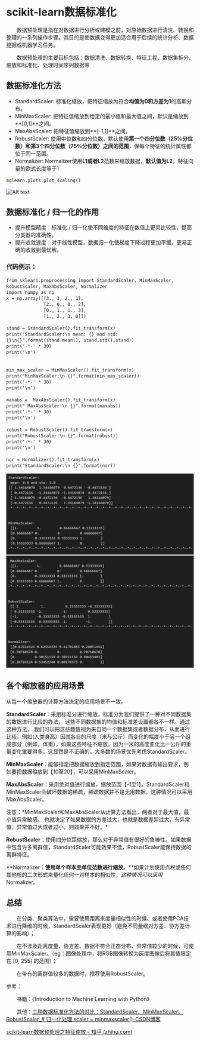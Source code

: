 # scikit-learn数据标准化

&emsp;&emsp;数据预处理是指在对数据进行分析或建模之前，对原始数据进行清洗、转换和整理的一系列操作步骤。其目的是使数据变得更加适合用于后续的统计分析、数据挖掘或机器学习任务。

&emsp;&emsp;数据预处理的主要目标包括：数据清洗、数据转换、特征工程、数据集拆分、缩放和标准化、处理时间序列数据等



## 数据标准化方法

- StandardScaler: 标准化缩放，把特征缩放为符合**均值为0和方差为1**的高斯分布。
- MinMaxScaler: 把特征值缩放到给定的最小值和最大值之间，默认是缩放到**[0,1]**之间。
- MaxAbsScaler: 把特征值缩放到**[-1,1]**之间。
- RobustScaler: 使用中位数和四分位数，默认使用**第一个四分位数（25%分位数）和第3个四分位数（75%分位数）之间的范围**，保每个特征的统计属性都位于同一范围。
- Normalizer:  Normalizer使用**L1或者L2**范数来缩放数据，**默认值为L2**，特征向量的欧式长度等于1

```python
mglearn.plots.plot_scaling()
```

![Alt text](output-1.png)


## 数据标准化 / 归一化的作用

- 提升模型精度：标准化 / 归一化使不同维度的特征在数值上更具比较性，提高分类器的准确性。
- 提升收敛速度：对于线性模型，数据归一化使梯度下降过程更加平缓，更易正确的收敛到最优解。



### 代码例示：

```
from sklearn.preprocessing import StandardScaler, MinMaxScaler, RobustScaler, MaxAbsScaler, Normalizer
import numpy as np
x = np.array([[3., 3, 2., 1],
              [2., 0., 0., 2],
              [0., 1., 1., 3],
              [1., 2., 3, 0]])

stand = StandardScaler().fit_transform(x)
print("StandardScaler:\n mean: {} and std: {}\n{}".format(stand.mean(), stand.std(),stand))
print('-*-' * 30)
print('\n')


min_max_scaler = MinMaxScaler().fit_transform(x)
print("MinMaxScaler:\n {}".format(min_max_scaler))
print('-*-' * 30)
print('\n')

maxabs =  MaxAbsScaler().fit_transform(x)
print(" MaxAbsScaler:\n {}".format(maxabs))
print('-*-' * 30)
print('\n')

robust = RobustScaler().fit_transform(x)
print("RobustScaler:\n {}".format(robust))
print('-*-' * 30)
print('\n')

nor = Normalizer().fit_transform(x)
print("StandardScaler:\n {}".format(nor))
```

![Alt text](1.png)
![Alt text](2.png)



## 各个缩放器的应用场景

从每一个缩放器的计算方法决定的应用场景不一致。

**StandardScaler**：采用标准分进行缩放，标准分为我们提供了一种对不同数据集的数据进行比较的办法， 这些不同数据集的均值和标准差设置都各不一样。通过这种方法， 我们可以把这些数值视为来自同一个数据集或者数据分布，从而进行比较。例如(人类身高）因其各自的尺度（米与公斤）而变化的幅度小于另一个组成部分（例如，体重），如果这些特征不缩放。因为一米的高度变化比一公斤的重量变化重要得多，这显然是不正确的。大多数的场景优先考虑StandardScaler。

**MinMaxScaler**：能够指定把数据缩放到指定范围，如果对数据有输出要求，例如要把数据缩放到【10至20】，可以采用MinMaxScaler。 

**MaxAbsScaler**：采用绝对值进行缩放，缩放范围【-1至1】。StandardScaler和MinMaxScaler会破坏数据的稀疏，稀疏数据并不是无用数据。这种情况可以采用MaxAbsScaler。

注意：\*MinMaxScaler和MaxAbsScaler从计算方法看出，两者对于最大值，最小值异常敏感。 也就决定了如果数据的方差过大，也就是数据差异过大，有异常值，异常值过大或者过小，则效果并不好。\*

**RobustScaler**：使用四分位距缩放，那么对于异常值有很好的鲁棒性。如果数据中包含许多离群值，StandardScaler可能效果不佳，RobustScaler能保持数据的离群特征。

**Normalizer：**使用单个样本至单位范数进行缩放**。**如果计划使用点积或任何其他核的二次形式来量化任何一对样本的相似性，*这种情况可以采用*Normalizer。



## 总结

&emsp;&emsp;在分类、聚类算法中，需要使用距离来度量相似性的时候、或者使用PCA技术进行降维的时候，StandardScaler表现更好（避免不同量纲对方差、协方差计算的影响）；

&emsp;&emsp;在不涉及距离度量、协方差、数据不符合正态分布、异常值较少的时候，可使用MinMaxScaler。（eg：图像处理中，将RGB图像转换为灰度图像后将其值限定在 [0, 255] 的范围）；

&emsp;&emsp;在带有的离群值较多的数据时，推荐使用RobustScaler。



参考：

&emsp;&emsp;书籍：《Introduction to Machine Learning with Python》

&emsp;&emsp;其他：[三种数据标准化方法的对比：StandardScaler、MinMaxScaler、RobustScaler_# 归一化处理 scaler = minmaxscaler()-CSDN博客](https://blog.csdn.net/m0_47478595/article/details/106402843)

[scikit-learn数据预处理之特征缩放 - 知乎 (zhihu.com)](https://zhuanlan.zhihu.com/p/454711078)

